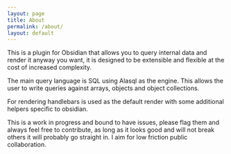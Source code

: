 ```yaml
---
layout: page
title: About
permalink: /about/
layout: default
---
```


This is a plugin for Obsidian that allows you to query internal data and render it anyway you want, it is designed to be extensible and flexible at the cost of increased complexity.

The main query language is SQL using Alasql as the engine. This allows the user to write queries against arrays, objects and object collections.

For rendering handlebars is used as the default render with some additional helpers specific to obsidian.

This is a work in progress and bound to have issues, please flag them and always feel free to contribute, as long as it looks good and will not break others it will probably go straight in. I aim for low friction public collaboration.
